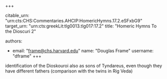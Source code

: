 +++


citable_urn: "urn:cts:CHS:Commentaries.AHCIP:HomericHymns.17.2.eSFxbG9"
target_urn: "urn:cts:greekLit:tlg0013.tlg017:17.2"
title: "Homeric Hymns To the Dioscuri 2"

authors:
- email: "frame@chs.harvard.edu"
  name: "Douglas Frame"
  username: "dframe"
+++

<p>identification of the Dioskouroi also as sons of Tyndareus, even though they have different fathers (comparison with the twins in Rig Veda)</p>